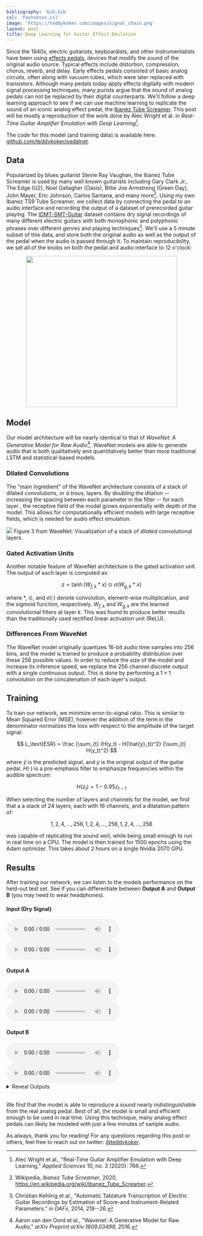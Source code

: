 ```yaml
---
bibliography: 'bib.bib'
csl: 'footnotes.csl'
image: 'https://teddykoker.com/images/signal_chain.png'
layout: post
title: Deep Learning for Guitar Effect Emulation
---
```


Since the 1940s, electric guitarists, keyboardists, and other
instrumentalists have been using [effects
pedals](https://en.wikipedia.org/wiki/Effects_unit), devices that modify
the sound of the original audio source. Typical effects include
distortion, compression, chorus, reverb, and delay. Early effects pedals
consisted of basic analog circuits, often along with vacuum tubes, which
were later replaced with transistors. Although many pedals today apply
effects digitally with modern signal processing techniques, many purists
argue that the sound of analog pedals can not be replaced by their
digital counterparts. We'll follow a deep learning approach to see if we
can use machine learning to replicate the sound of an iconic analog
effect pedal, the [Ibanez Tube
Screamer](https://en.wikipedia.org/wiki/Ibanez_Tube_Screamer). This post
will be mostly a reproduction of the work done by Alec Wright et al. in
*Real-Time Guitar Amplifier Emulation with Deep Learning*[^1].

<!--more-->
The code for this model (and training data) is available here:
[github.com/teddykoker/pedalnet](https://github.com/teddykoker/pedalnet).

## Data

Popularized by blues guitarist Stevie Ray Vaughan, the Ibanez Tube
Screamer is used by many well known guitarists including Gary Clark Jr.,
The Edge (U2), Noel Gallagher (Oasis), Billie Joe Armstrong (Green Day),
John Mayer, Eric Johnson, Carlos Santana, and many more[^2]. Using my
own Ibanez TS9 Tube Screamer, we collect data by connecting the pedal to
an audio interface and recording the output of a dataset of prerecorded
guitar playing. The
[IDMT-SMT-Guitar](https://www.idmt.fraunhofer.de/en/business_units/m2d/smt/guitar.html)
dataset contains dry signal recordings of many different electric
guitars with both monophonic and polyphonic phrases over different
genres and playing techniques[^3]. We'll use a 5 minute subset of this
data, and store both the original audio as well as the output of the
pedal when the audio is passed through it. To maintain reproducibility,
we set all of the knobs on both the pedal and audio interface to 12
o'clock:

<img src="/images/signal_chain.png" height="400" width="auto" style="margin: 0 auto; display:
block;">

## Model

Our model architecture will be nearly identical to that of *WaveNet: A
Generative Model for Raw Audio*[^4]. WaveNet models are able to generate
audio that is both qualitatively and quantitatively better than more
traditional LSTM and statistical-based models.

### Dilated Convolutions

The "main ingredient" of the WaveNet architecture consists of a stack of
dilated convolutions, or *à trous*, layers. By doubling the dilation --
increasing the spacing between each parameter in the filter -- for each
layer , the receptive field of the model grows exponentially with depth
of the model. This allows for computationally efficient models with
large receptive fields, which is needed for audio effect emulation.

![](/images/dilated_conv.png) Figure 3 from WaveNet: Visualization of a
stack of *dilated* convolutional layers.

### Gated Activation Units

Another notable feature of WaveNet architecture is the gated activation
unit. The output of each layer is computed as:

$$ z = \tanh \left(W_{f, k} \ast x\right) \odot \sigma \left(W_{g, k} \ast x
\right) $$

where $\ast$, $\odot$, and $\sigma(\cdot)$ denote convolution,
element-wise multiplication, and the sigmoid function, respectively.
$W_{f, k}$ and $W_{g, k}$ are the learned convolutionial filters at
layer $k$. This was found to produce better results than the
traditionally used rectified linear activation unit (ReLU).

### Differences From WaveNet

The WaveNet model originally quantizes 16-bit audio time samples into
256 bins, and the model is trained to produce a probability distribution
over these 256 possible values. In order to reduce the size of the model
and increase its inference speed, we replace the 256 channel discrete
output with a single continuous output. This is done by performing a
$1 \times 1$ convolution on the concatenation of each layer's output.

## Training

To train our network, we minimize error-to-signal ratio. This is similar
to Mean Squared Error (MSE), however the addition of the term in the
denominator normalizes the loss with respect to the amplitude of the
target signal:

$$ L_\text{ESR} = \frac
{\sum_{t} (H(y_t) - H(\hat{y}_t))^2}
{\sum_{t} H(y_t)^2}
$$

where $\hat{y}$ is the predicted signal, and $y$ is the original output
of the guitar pedal. $H(\cdot)$ is a pre-emphasis filter to emphasize
frequencies within the audible spectrum:

$$ H(z_t) = 1 - 0.95 z_{t-1} $$

When selecting the number of layers and channels for the model, we find
that a a stack of 24 layers, each with 16 channels, and a dilatation
pattern of:

$$1, 2, 4,..., 256, 1, 2, 4,..., 256, 1, 2, 4, ..., 256$$

was capable of replicating the sound well, while being small enough to
run in real time on a CPU. The model is then trained for 1500 epochs
using the Adam optimizer. This takes about 2 hours on a single Nvidia
2070 GPU.

## Results

After training our network, we can listen to the models performance on
the held-out test set. See if you can differentiate between **Output A**
and **Output B** (you may need to wear headphones).

#### Input (Dry Signal)

<audio src="/images/x_test_0.wav" controls preload>
</audio>
<br> <audio src="/images/x_test_1.wav" controls preload></audio>

#### Output A

<audio src="/images/y_pred_0.wav" controls preload>
</audio>
<br> <audio src="/images/y_pred_1.wav" controls preload></audio>

#### Output B

<audio src="/images/y_test_0.wav" controls preload>
</audio>
<br> <audio src="/images/y_test_1.wav" controls preload></audio>

<details>
<summary>Reveal Outputs</summary>
<p>
<br> <b>Output A</b> is from the neural net; <b>Output B</b> is from the
real pedal.
</p>
</details>
<br>

We find that the model is able to reproduce a sound nearly
indistinguishable from the real analog pedal. Best of all, the model is
small and efficient enough to be used in real time. Using this
technique, many analog effect pedals can likely be modeled with just a
few minutes of sample audio.

As always, thank you for reading! For any questions regarding this post
or others, feel free to reach out on twitter:
[@teddykoker](https://twitter.com/teddykoker).

[^1]: Alec Wright et al., "Real-Time Guitar Amplifier Emulation with
    Deep Learning," *Applied Sciences* 10, no. 3 (2020): 766.

[^2]: Wikipedia, *Ibanez Tube Screamer*, 2020,
    <https://en.wikipedia.org/wiki/Ibanez_Tube_Screamer>.

[^3]: Christian Kehling et al., "Automatic Tablature Transcription of
    Electric Guitar Recordings by Estimation of Score-and
    Instrument-Related Parameters." in *DAFx*, 2014, 219--26.

[^4]: Aaron van den Oord et al., "Wavenet: A Generative Model for Raw
    Audio," *arXiv Preprint arXiv:1609.03499*, 2016.
